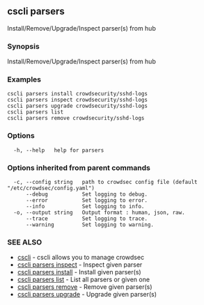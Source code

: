 ## cscli parsers

Install/Remove/Upgrade/Inspect parser(s) from hub

### Synopsis

Install/Remove/Upgrade/Inspect parser(s) from hub

### Examples

```
cscli parsers install crowdsecurity/sshd-logs
cscli parsers inspect crowdsecurity/sshd-logs
cscli parsers upgrade crowdsecurity/sshd-logs
cscli parsers list
cscli parsers remove crowdsecurity/sshd-logs

```

### Options

```
  -h, --help   help for parsers
```

### Options inherited from parent commands

```
  -c, --config string   path to crowdsec config file (default "/etc/crowdsec/config.yaml")
      --debug           Set logging to debug.
      --error           Set logging to error.
      --info            Set logging to info.
  -o, --output string   Output format : human, json, raw.
      --trace           Set logging to trace.
      --warning         Set logging to warning.
```

### SEE ALSO

* [cscli](cscli.md)	 - cscli allows you to manage crowdsec
* [cscli parsers inspect](cscli_parsers_inspect.md)	 - Inspect given parser
* [cscli parsers install](cscli_parsers_install.md)	 - Install given parser(s)
* [cscli parsers list](cscli_parsers_list.md)	 - List all parsers or given one
* [cscli parsers remove](cscli_parsers_remove.md)	 - Remove given parser(s)
* [cscli parsers upgrade](cscli_parsers_upgrade.md)	 - Upgrade given parser(s)


